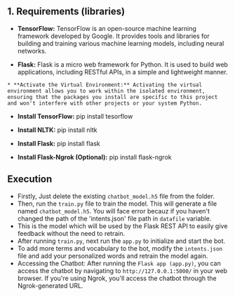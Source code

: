 
## 1. Requirements (libraries)

* **TensorFlow:** TensorFlow is an open-source machine learning framework developed by Google. It provides tools and libraries for building and training various machine learning models, including neural networks.

* **Flask:** Flask is a micro web framework for Python. It is used to build web applications, including RESTful APIs, in a simple and lightweight manner.


```
* **Activate the Virtual Environment:** Activating the virtual environment allows you to work within the isolated environment, ensuring that the packages you install are specific to this project and won't interfere with other projects or your system Python.
```
* **Install TensorFlow:** pip install tesorflow
  
* **Install NLTK:** pip install nltk
  
* **Install Flask:** pip install flask
   
* **Install Flask-Ngrok (Optional):** pip install flask-ngrok
  

## Execution

* Firstly, Just delete the existing `chatbot_model.h5` file from the folder.
* Then, run the ```train.py``` file to train the model. This will generate a file named ```chatbot_model.h5```. You will face error becauz if you haven't changed the path of the 'intents.json'
  file path in `datafile` variable.
* This is the model which will be used by the Flask REST API to easily give feedback without the need to retrain.
* After running ```train.py```, next run the ```app.py``` to initialize and start the bot.
* To add more terms and vocabulary to the bot, modify the ```intents.json``` file and add your personalized words and retrain the model again.
* Accessing the Chatbot: After running the `Flask app (app.py)`, you can access the chatbot by navigating to ```http://127.0.0.1:5000/``` in your web browser. If you're using Ngrok, you'll access the chatbot through the Ngrok-generated URL.



